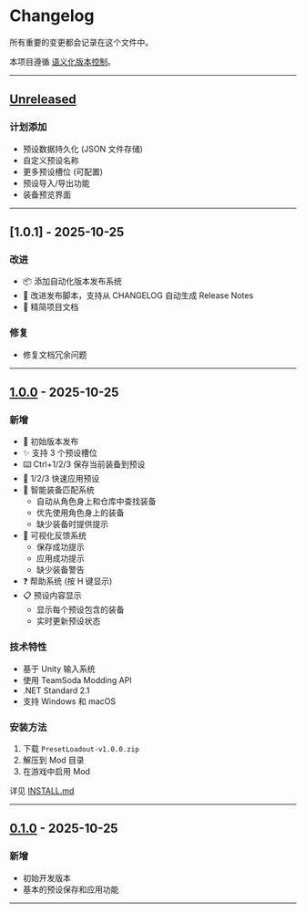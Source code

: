# Changelog

所有重要的变更都会记录在这个文件中。

本项目遵循 [语义化版本控制](https://semver.org/lang/zh-CN/)。

---

## [Unreleased]

### 计划添加
- 预设数据持久化 (JSON 文件存储)
- 自定义预设名称
- 更多预设槽位 (可配置)
- 预设导入/导出功能
- 装备预览界面

---

## [1.0.1] - 2025-10-25

### 改进
- 📦 添加自动化版本发布系统
- 🔧 改进发布脚本，支持从 CHANGELOG 自动生成 Release Notes
- 📝 精简项目文档

### 修复
- 修复文档冗余问题

---

## [1.0.0] - 2025-10-25

### 新增
- 🎉 初始版本发布
- ✨ 支持 3 个预设槽位
- ⌨️ Ctrl+1/2/3 保存当前装备到预设
- 🚀 1/2/3 快速应用预设
- 🎯 智能装备匹配系统
  - 自动从角色身上和仓库中查找装备
  - 优先使用角色身上的装备
  - 缺少装备时提供提示
- 💬 可视化反馈系统
  - 保存成功提示
  - 应用成功提示
  - 缺少装备警告
- ❓ 帮助系统 (按 H 键显示)
- 📋 预设内容显示
  - 显示每个预设包含的装备
  - 实时更新预设状态

### 技术特性
- 基于 Unity 输入系统
- 使用 TeamSoda Modding API
- .NET Standard 2.1
- 支持 Windows 和 macOS

### 安装方法
1. 下载 `PresetLoadout-v1.0.0.zip`
2. 解压到 Mod 目录
3. 在游戏中启用 Mod

详见 [INSTALL.md](https://github.com/Sma1lboy/duckov-preset-loadout/blob/main/INSTALL.md)

---

## [0.1.0] - 2025-10-25

### 新增
- 初始开发版本
- 基本的预设保存和应用功能

---

[Unreleased]: https://github.com/Sma1lboy/duckov-preset-loadout/compare/v1.0.0...HEAD
[1.0.0]: https://github.com/Sma1lboy/duckov-preset-loadout/releases/tag/v1.0.0
[0.1.0]: https://github.com/Sma1lboy/duckov-preset-loadout/releases/tag/v0.1.0
